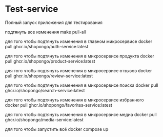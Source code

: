 # Test-service
Полный запуск приложения для тестирования

подтянуть все изменения
make pull-all

для того чтобы подтянуть изменения в главном микросервисе
docker pull ghcr.io/shopongo/auth-service:latest

для того чтобы подтянуть изменения в микросервисе продукта
docker pull ghcr.io/shopongo/product-service:latest

для того чтобы подтянуть изменения в микросервисе отзывов
docker pull ghcr.io/shopongo/review-service:latest

для того чтобы подтянуть изменения в микросервисе поиска
docker pull ghcr.io/shopongo/search-service:latest

для того чтобы подтянуть изменения в микросервисе избранного
docker pull ghcr.io/shopongo/favorites-service:latest

для того чтобы подтянуть изменения в микросервисе медиа
docker pull ghcr.io/shopongo/media-service:latest

для того чтобы запустить всё
docker compose up